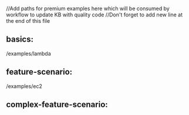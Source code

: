 //Add paths for premium examples here which will be consumed by workflow to update KB with quality code
//Don't forget to add new line at the end of this file 

## basics:
/examples/lambda

## feature-scenario:
/examples/ec2

## complex-feature-scenario:

